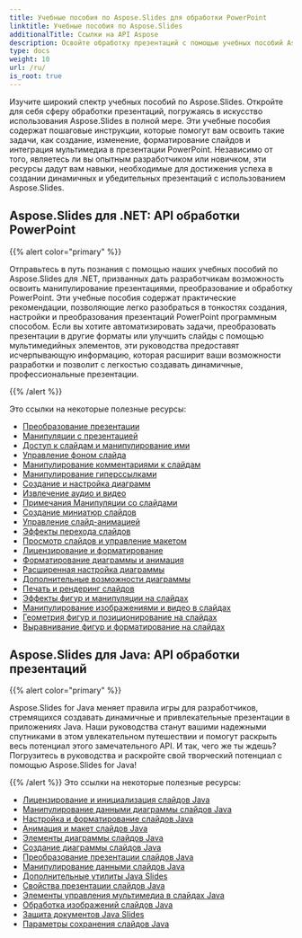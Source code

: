 ```yaml
---
title: Учебные пособия по Aspose.Slides для обработки PowerPoint
linktitle: Учебные пособия по Aspose.Slides
additionalTitle: Ссылки на API Aspose
description: Освойте обработку презентаций с помощью учебных пособий Aspose.Slides. Эффективно создавайте, изменяйте и улучшайте презентации PowerPoint. Преуспевайте в манипулировании динамическим контентом.
type: docs
weight: 10
url: /ru/
is_root: true
---
```

Изучите широкий спектр учебных пособий по Aspose.Slides. Откройте для себя сферу обработки презентаций, погружаясь в искусство использования Aspose.Slides в полной мере. Эти учебные пособия содержат пошаговые инструкции, которые помогут вам освоить такие задачи, как создание, изменение, форматирование слайдов и интеграция мультимедиа в презентации PowerPoint. Независимо от того, являетесь ли вы опытным разработчиком или новичком, эти ресурсы дадут вам навыки, необходимые для достижения успеха в создании динамичных и убедительных презентаций с использованием Aspose.Slides.

## Aspose.Slides для .NET: API обработки PowerPoint
{{% alert color="primary" %}}

Отправьтесь в путь познания с помощью наших учебных пособий по Aspose.Slides для .NET, призванных дать разработчикам возможность освоить манипулирование презентациями, преобразование и обработку PowerPoint. Эти учебные пособия содержат практические рекомендации, позволяющие легко разобраться в тонкостях создания, настройки и преобразования презентаций PowerPoint программным способом. Если вы хотите автоматизировать задачи, преобразовать презентации в другие форматы или улучшить слайды с помощью мультимедийных элементов, эти руководства предоставят исчерпывающую информацию, которая расширит ваши возможности разработки и позволит с легкостью создавать динамичные, профессиональные презентации.

{{% /alert %}}

Это ссылки на некоторые полезные ресурсы:
- [Преобразование презентации](./net/presentation-conversion/)
- [Манипуляции с презентацией](./net/presentation-manipulation/)
- [Доступ к слайдам и манипулирование ими](./net/slide-access-and-manipulation/)
- [Управление фоном слайда](./net/slide-background-manipulation/)
- [Манипулирование комментариями к слайдам](./net/slide-comments-manipulation/)
- [Манипулирование гиперссылками](./net/hyperlink-manipulation/)
- [Создание и настройка диаграмм](./net/chart-creation-and-customization/)
- [Извлечение аудио и видео](./net/audio-and-video-extraction/)
- [Примечания Манипуляции со слайдами](./net/notes-slide-manipulation/)
- [Создание миниатюр слайдов](./net/slide-thumbnail-generation/)
- [Управление слайд-анимацией](./net/slide-animation-control/)
- [Эффекты перехода слайдов](./net/slide-transition-effects/)
- [Просмотр слайдов и управление макетом](./net/slide-view-and-layout-manipulation/)
- [Лицензирование и форматирование](./net/licensing-and-formatting/)
- [Форматирование диаграммы и анимация](./net/chart-formatting-and-animation/)
- [Расширенная настройка диаграммы](./net/advanced-chart-customization/)
- [Дополнительные возможности диаграммы](./net/additional-chart-features/)
- [Печать и рендеринг слайдов](./net/printing-and-rendering-in-slides/)
- [Эффекты фигур и манипуляции на слайдах](./net/shape-effects-and-manipulation-in-slides/)
- [Манипулирование изображениями и видео в слайдах](./net/image-and-video-manipulation-in-slides/)
- [Геометрия фигур и позиционирование на слайдах](./net/shape-geometry-and-positioning-in-slides/)
- [Выравнивание фигур и форматирование на слайдах](./net/shape-alignment-and-formatting-in-slides/)

## Aspose.Slides для Java: API обработки презентаций
{{% alert color="primary" %}}

Aspose.Slides for Java меняет правила игры для разработчиков, стремящихся создавать динамичные и привлекательные презентации в приложениях Java. Наши руководства станут вашими надежными спутниками в этом увлекательном путешествии и помогут раскрыть весь потенциал этого замечательного API. И так, чего же ты ждешь? Погрузитесь в руководства и раскройте свой творческий потенциал с помощью Aspose.Slides for Java!

{{% /alert %}}
Это ссылки на некоторые полезные ресурсы:
- [Лицензирование и инициализация слайдов Java](./java/licensing-and-initialization)
- [Манипулирование данными диаграммы слайдов Java](./java/chart-data-manipulation)
- [Настройка и форматирование слайдов Java](./java/customization-and-formatting)
- [Анимация и макет слайдов Java](./java/animation-and-layout)
- [Элементы диаграммы слайдов Java](./java/chart-elements)
- [Создание диаграммы слайдов Java](./java/chart-creation)
- [Преобразование презентации слайдов Java](./java/presentation-conversion)
- [Манипулирование данными слайдов Java](./java/data-manipulation)
- [Дополнительные утилиты Java Slides](./java/additional-utilities/)
- [Свойства презентации слайдов Java](./java/presentation-properties/)
- [Элементы управления мультимедиа в слайдах Java](./java/media-controls/)
- [Обработка изображений слайдов Java](./java/image-handling/)
- [Защита документов Java Slides](./java/document-protection/)
- [Параметры сохранения слайдов Java](./java/saving-options/)